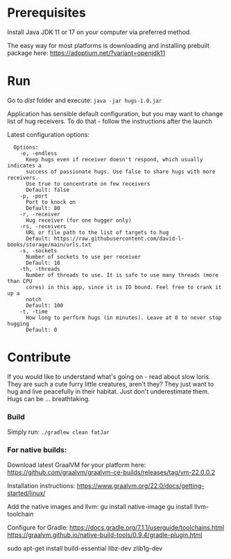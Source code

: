 # Prerequisites
Install Java JDK 11 or 17 on your computer via preferred method. 

The easy way for most platforms is downloading and installing prebuilt package here: https://adoptium.net/?variant=openjdk11

# Run
Go to *dist* folder and execute:
```java -jar hugs-1.0.jar```

Application has sensible default configuration, but you may want to change list of hug receivers. To do that - follow the instructions after the launch

Latest configuration options:
```
  Options:
    -e, -endless
      Keep hugs even if receiver doesn't respond, which usually indicates a 
      success of passionate hugs. Use false to share hugs with more receivers. 
      Use true to concentrate on few receivers
      Default: false
    -p, -port
      Port to knock on
      Default: 80
    -r, -receiver
      Hug receiver (for one hugger only)
    -rs, -receivers
      URL or file path to the list of targets to hug
      Default: https://raw.githubusercontent.com/david-l-books/storage/main/urls.txt
    -s, -sockets
      Number of sockets to use per receiver
      Default: 10
    -th, -threads
      Number of threads to use. It is safe to use many threads (more than CPU 
      cores) in this app, since it is IO bound. Feel free to crank it up a 
      notch 
      Default: 100
    -t, -time
      How long to perform hugs (in minutes). Leave at 0 to never stop hugging
      Default: 0
```

# Contribute
If you would like to understand what's going on - read about slow loris. They are such a cute furry little creatures, aren't they? They just want to hug and live peacefully in their habitat. Just don't underestimate them. Hugs can be ... breathtaking.

### Build
Simply run: 
```./gradlew clean fatJar```

### For native builds:
Download latest GraalVM for your platform here:
https://github.com/graalvm/graalvm-ce-builds/releases/tag/vm-22.0.0.2

Installation instructions:
https://www.graalvm.org/22.0/docs/getting-started/linux/

Add the native images and llvm:
gu install native-image
gu install llvm-toolchain

Configure for Gradle:
https://docs.gradle.org/7.1.1/userguide/toolchains.html
https://graalvm.github.io/native-build-tools/0.9.4/gradle-plugin.html

sudo apt-get install build-essential libz-dev zlib1g-dev
